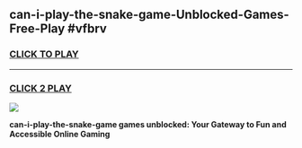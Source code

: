 
## can-i-play-the-snake-game-Unblocked-Games-Free-Play #vfbrv
<h3>
<a href="https://us.freeplayer.one?title=can-i-play-the-snake-game&ref=9M">CLICK TO PLAY</a></h3>
<hr>

<h3>
<a href="https://us.freeplayer.one?title=can-i-play-the-snake-game&ref=9M">CLICK 2 PLAY</a>
  
</h3>

<a href="https://us.freeplayer.one?title=can-i-play-the-snake-game&ref=9M"><img src="https://clearcache.store/games.png"></a>


**can-i-play-the-snake-game games unblocked: Your Gateway to Fun and Accessible Online Gaming**

